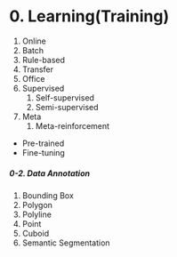 # 0. Learning(Training)
1. Online
2. Batch
3. Rule-based
4. Transfer
5. Office
6. Supervised
	1. Self-supervised
	2. Semi-supervised
7. Meta
	1. Meta-reinforcement

- Pre-trained
- Fine-tuning


##### 0-2. Data Annotation
1. Bounding Box
2. Polygon
3. Polyline
4. Point
5. Cuboid
6. Semantic Segmentation
